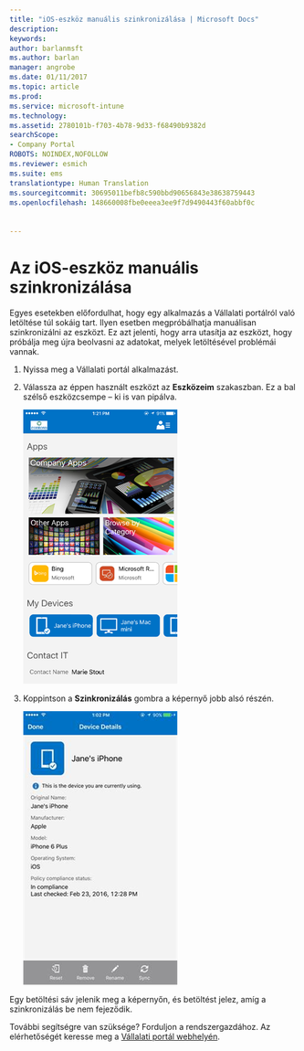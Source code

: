 ```yaml
---
title: "iOS-eszköz manuális szinkronizálása | Microsoft Docs"
description: 
keywords: 
author: barlanmsft
ms.author: barlan
manager: angrobe
ms.date: 01/11/2017
ms.topic: article
ms.prod: 
ms.service: microsoft-intune
ms.technology: 
ms.assetid: 2780101b-f703-4b78-9d33-f68490b9382d
searchScope:
- Company Portal
ROBOTS: NOINDEX,NOFOLLOW
ms.reviewer: esmich
ms.suite: ems
translationtype: Human Translation
ms.sourcegitcommit: 30695011befb8c590bbd90656843e38638759443
ms.openlocfilehash: 148660008fbe0eeea3ee9f7d9490443f60abbf0c


---
```



# <a name="sync-your-ios-device-manually"></a>Az iOS-eszköz manuális szinkronizálása

Egyes esetekben előfordulhat, hogy egy alkalmazás a Vállalati portálról való letöltése túl sokáig tart. Ilyen esetben megpróbálhatja manuálisan szinkronizálni az eszközt. Ez azt jelenti, hogy arra utasítja az eszközt, hogy próbálja meg újra beolvasni az adatokat, melyek letöltésével problémái vannak.

1. Nyissa meg a Vállalati portál alkalmazást.

2. Válassza az éppen használt eszközt az **Eszközeim** szakaszban. Ez a bal szélső eszközcsempe – ki is van pipálva.

    ![Az Eszközeim szakasz egy eszköz képernyőjén](./media/ios-sync-1-comp-portal-apps.png)

3. Koppintson a **Szinkronizálás** gombra a képernyő jobb alsó részén.

    ![Eszközadatok a Szinkronizálás gombbal](./media/ios-sync-2-sync-button.png)

Egy betöltési sáv jelenik meg a képernyőn, és betöltést jelez, amíg a szinkronizálás be nem fejeződik.

További segítségre van szüksége? Forduljon a rendszergazdához. Az elérhetőségét keresse meg a [Vállalati portál webhelyén](http://portal.manage.microsoft.com).



<!--HONumber=Jan17_HO2-->


